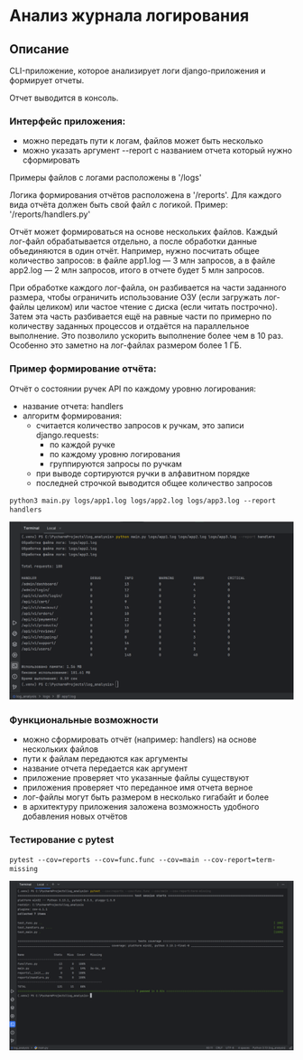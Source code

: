 # Анализ журнала логирования
## Описание
CLI-приложение, которое анализирует логи django-приложения и формирует отчеты. 

Отчет выводится в консоль. 

### Интерфейс приложения:
* можно передать пути к логам, файлов может быть несколько
* можно указать аргумент --report c названием отчета который нужно сформировать

Примеры файлов с логами расположены в '/logs'

Логика формирования отчётов расположена в '/reports'. 
Для каждого вида отчёта должен быть свой файл с логикой. Пример: '/reports/handlers.py'

Отчёт может формироваться на основе нескольких файлов.
Каждый лог-файл обрабатывается отдельно, а после обработки данные объединяются в один отчёт. 
Например, нужно посчитать общее количество запросов: в файле app1.log — 3 млн запросов, а в файле app2.log — 2 млн запросов, итого в отчете будет 5 млн запросов.

При обработке каждого лог-файла, он разбивается на части заданного размера, чтобы ограничить использование ОЗУ 
(если загружать лог-файлы целиком) или частое чтение с диска (если читать построчно).
Затем эта часть разбивается ещё на равные части по примерно по количеству заданных процессов и отдаётся на параллельное выполнение.
Это позволило ускорить выполнение более чем в 10 раз. Особенно это заметно на лог-файлах размером более 1 ГБ.  

### Пример формирование отчёта:
Отчёт о состоянии ручек API по каждому уровню логирования:
* название отчета: handlers
* алгоритм формирования: 
  * считается количество запросов к ручкам, это записи django.requests:
    * по каждой ручке
    * по каждому уровню логирования
    * группируются запросы по ручкам
  * при выводе сортируются ручки в алфавитном порядке
  * последней строчкой выводится общее количество запросов

```
python3 main.py logs/app1.log logs/app2.log logs/app3.log --report handlers
```
![screen_main.png](screen_main.png)

### Функциональные возможности
* можно сформировать отчёт (например: handlers) на основе нескольких файлов
* пути к файлам передаются как аргументы
* название отчета передается как аргумент
* приложение проверяет что указанные файлы существуют
* приложения проверяет что переданное имя отчета верное
* лог-файлы могут быть размером в несколько гигабайт и более
* в архитектуру приложения заложена возможность удобного добавления новых отчётов


### Тестирование с pytest
```
pytest --cov=reports --cov=func.func --cov=main --cov-report=term-missing
```
![screen_tests.png](screen_tests.png)
